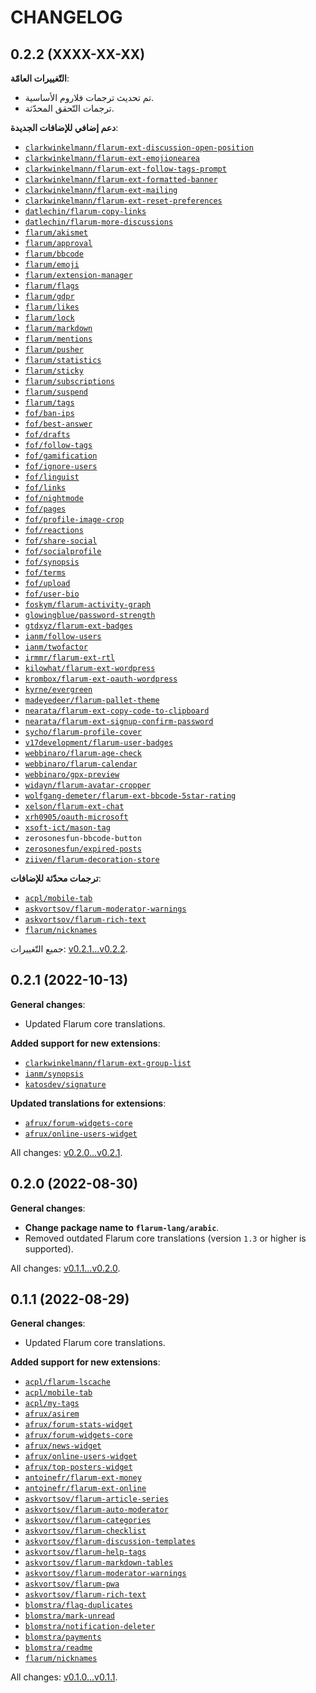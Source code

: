 CHANGELOG
=========


0.2.2 (XXXX-XX-XX)
------------------

**التّغييرات العامّة**:

* تم تحديث ترجمات فلاروم الأساسية.
* ترجمات التّحقق المحدّثة.


**دعم إضافي للإضافات الجديدة**:

* [`clarkwinkelmann/flarum-ext-discussion-open-position`](https://github.com/clarkwinkelmann/flarum-ext-discussion-open-position)
* [`clarkwinkelmann/flarum-ext-emojionearea`](https://github.com/clarkwinkelmann/flarum-ext-emojionearea)
* [`clarkwinkelmann/flarum-ext-follow-tags-prompt`](https://github.com/clarkwinkelmann/flarum-ext-follow-tags-prompt)
* [`clarkwinkelmann/flarum-ext-formatted-banner`](https://github.com/clarkwinkelmann/flarum-ext-formatted-banner)
* [`clarkwinkelmann/flarum-ext-mailing`](https://github.com/clarkwinkelmann/flarum-ext-mailing)
* [`clarkwinkelmann/flarum-ext-reset-preferences`](https://github.com/clarkwinkelmann/flarum-ext-reset-preferences)
* [`datlechin/flarum-copy-links`](https://github.com/datlechin/flarum-copy-links)
* [`datlechin/flarum-more-discussions`](https://github.com/datlechin/flarum-more-discussions)
* [`flarum/akismet`](https://github.com/flarum/akismet)
* [`flarum/approval`](https://github.com/flarum/approval)
* [`flarum/bbcode`](https://github.com/flarum/bbcode)
* [`flarum/emoji`](https://github.com/flarum/emoji)
* [`flarum/extension-manager`](https://github.com/flarum/extension-manager)
* [`flarum/flags`](https://github.com/flarum/flags)
* [`flarum/gdpr`](https://github.com/flarum/gdpr)
* [`flarum/likes`](https://github.com/flarum/likes)
* [`flarum/lock`](https://github.com/flarum/lock)
* [`flarum/markdown`](https://github.com/flarum/markdown)
* [`flarum/mentions`](https://github.com/flarum/mentions)
* [`flarum/pusher`](https://github.com/flarum/pusher)
* [`flarum/statistics`](https://github.com/flarum/statistics)
* [`flarum/sticky`](https://github.com/flarum/sticky)
* [`flarum/subscriptions`](https://github.com/flarum/subscriptions)
* [`flarum/suspend`](https://github.com/flarum/suspend)
* [`flarum/tags`](https://github.com/flarum/tags)
* [`fof/ban-ips`](https://github.com/FriendsOfFlarum/ban-ips)
* [`fof/best-answer`](https://github.com/FriendsOfFlarum/best-answer)
* [`fof/drafts`](https://github.com/FriendsOfFlarum/drafts)
* [`fof/follow-tags`](https://github.com/FriendsOfFlarum/follow-tags)
* [`fof/gamification`](https://github.com/FriendsOfFlarum/gamification)
* [`fof/ignore-users`](https://github.com/FriendsOfFlarum/ignore-users)
* [`fof/linguist`](https://github.com/FriendsOfFlarum/linguist)
* [`fof/links`](https://github.com/FriendsOfFlarum/links)
* [`fof/nightmode`](https://github.com/FriendsOfFlarum/nightmode)
* [`fof/pages`](https://github.com/FriendsOfFlarum/pages)
* [`fof/profile-image-crop`](https://github.com/FriendsOfFlarum/profile-image-crop)
* [`fof/reactions`](https://github.com/FriendsOfFlarum/reactions)
* [`fof/share-social`](https://github.com/FriendsOfFlarum/share-social)
* [`fof/socialprofile`](https://github.com/FriendsOfFlarum/socialprofile)
* [`fof/synopsis`](https://github.com/FriendsOfFlarum/synopsis)
* [`fof/terms`](https://github.com/FriendsOfFlarum/terms)
* [`fof/upload`](https://github.com/FriendsOfFlarum/upload)
* [`fof/user-bio`](https://github.com/FriendsOfFlarum/user-bio)
* [`foskym/flarum-activity-graph`](https://github.com/FoskyM/flarum-activity-graph)
* [`glowingblue/password-strength`](https://github.com/glowingblue/flarum-ext-password-strength)
* [`gtdxyz/flarum-ext-badges`](https://github.com/daocatt/flarum-ext-badges)
* [`ianm/follow-users`](https://github.com/imorland/follow-users)
* [`ianm/twofactor`](https://github.com/imorland/flarum-ext-twofactor)
* [`irmmr/flarum-ext-rtl`](https://github.com/irmmr/flarum-ext-rtl)
* [`kilowhat/flarum-ext-wordpress`](https://flarum.org/extension/kilowhat/flarum-ext-wordpress)
* [`krombox/flarum-ext-oauth-wordpress`](https://github.com/krombox/flarum-ext-oauth-wordpress)
* [`kyrne/evergreen`](https://github.com/KyrneDev/Evergreen)
* [`madeyedeer/flarum-pallet-theme`](https://github.com/MadEyeDeer/flarum-pallet-theme)
* [`nearata/flarum-ext-copy-code-to-clipboard`](https://github.com/Nearata/flarum-ext-copy-code-to-clipboard)
* [`nearata/flarum-ext-signup-confirm-password`](https://github.com/Nearata/flarum-ext-signup-confirm-password)
* [`sycho/flarum-profile-cover`](https://github.com/SychO9/flarum-profile-cover)
* [`v17development/flarum-user-badges`](https://github.com/v17development/flarum-user-badges)
* [`webbinaro/flarum-age-check`](https://github.com/eddiewebb/flarum-age-check)
* [`webbinaro/flarum-calendar`](https://github.com/eddiewebb/flarum-calendar)
* [`webbinaro/gpx-preview`](https://github.com/eddiewebb/flarum-gpx-preview)
* [`widayn/flarum-avatar-cropper`](https://github.com/WiDayn/flarum-avatar-cropper)
* [`wolfgang-demeter/flarum-ext-bbcode-5star-rating`](https://github.com/wolfgang-demeter/flarum-ext-bbcode-5star-rating)
* [`xelson/flarum-ext-chat`](https://github.com/Xelson/flarum-ext-chat)
* [`xrh0905/oauth-microsoft`](https://github.com/xrh0905/flarum-ext-oauth-microsoft)
* [`xsoft-ict/mason-tag`](https://github.com/xsoft-ict/fof-mason-tag)
* `zerosonesfun-bbcode-button`
* [`zerosonesfun/expired-posts`](https://github.com/zerosonesfun/expired-posts)
* [`ziiven/flarum-decoration-store`](https://flarum.org/extension/ziiven/flarum-decoration-store)


**ترجمات محدّثة للإضافات**:

* [`acpl/mobile-tab`](https://github.com/android-com-pl/mobile-tab)
* [`askvortsov/flarum-moderator-warnings`](https://github.com/askvortsov1/flarum-moderator-warnings)
* [`askvortsov/flarum-rich-text`](https://github.com/askvortsov1/flarum-rich-text)
* [`flarum/nicknames`](https://github.com/flarum/nicknames)


جميع التّغييرات: [v0.2.1...v0.2.2](https://github.com/flarum-lang/arabic/compare/v0.2.1...v0.2.2).


0.2.1 (2022-10-13)
------------------

**General changes**:

* Updated Flarum core translations.


**Added support for new extensions**:

* [`clarkwinkelmann/flarum-ext-group-list`](https://github.com/clarkwinkelmann/flarum-ext-group-list)
* [`ianm/synopsis`](https://github.com/imorland/synopsis)
* [`katosdev/signature`](https://github.com/katosdev/signature)


**Updated translations for extensions**:

* [`afrux/forum-widgets-core`](https://github.com/afrux/forum-widgets-core)
* [`afrux/online-users-widget`](https://github.com/afrux/online-users-widget)


All changes: [v0.2.0...v0.2.1](https://github.com/flarum-lang/arabic/compare/v0.2.0...v0.2.1).


0.2.0 (2022-08-30)
------------------

**General changes**:

* **Change package name to `flarum-lang/arabic`**.
* Removed outdated Flarum core translations (version `1.3` or higher is supported).


All changes: [v0.1.1...v0.2.0](https://github.com/flarum-lang/arabic/compare/v0.1.1...v0.2.0).


0.1.1 (2022-08-29)
------------------

**General changes**:

* Updated Flarum core translations.


**Added support for new extensions**:

* [`acpl/flarum-lscache`](https://github.com/android-com-pl/flarum-lscache)
* [`acpl/mobile-tab`](https://github.com/android-com-pl/mobile-tab)
* [`acpl/my-tags`](https://github.com/android-com-pl/my-tags)
* [`afrux/asirem`](https://github.com/afrux/asirem)
* [`afrux/forum-stats-widget`](https://github.com/afrux/forum-stats-widget)
* [`afrux/forum-widgets-core`](https://github.com/afrux/forum-widgets-core)
* [`afrux/news-widget`](https://github.com/afrux/news-widget)
* [`afrux/online-users-widget`](https://github.com/afrux/online-users-widget)
* [`afrux/top-posters-widget`](https://github.com/afrux/top-posters-widget)
* [`antoinefr/flarum-ext-money`](https://github.com/AntoineFr/flarum-ext-money)
* [`antoinefr/flarum-ext-online`](https://github.com/AntoineFr/flarum-ext-online)
* [`askvortsov/flarum-article-series`](https://github.com/askvortsov1/flarum-article-series)
* [`askvortsov/flarum-auto-moderator`](https://github.com/askvortsov1/flarum-auto-moderator)
* [`askvortsov/flarum-categories`](https://github.com/askvortsov1/flarum-categories)
* [`askvortsov/flarum-checklist`](https://github.com/askvortsov1/flarum-checklist)
* [`askvortsov/flarum-discussion-templates`](https://github.com/askvortsov1/flarum-discussion-templates)
* [`askvortsov/flarum-help-tags`](https://github.com/askvortsov1/flarum-help-tags)
* [`askvortsov/flarum-markdown-tables`](https://github.com/askvortsov1/flarum-markdown-tables)
* [`askvortsov/flarum-moderator-warnings`](https://github.com/askvortsov1/flarum-moderator-warnings)
* [`askvortsov/flarum-pwa`](https://github.com/askvortsov1/flarum-pwa)
* [`askvortsov/flarum-rich-text`](https://github.com/askvortsov1/flarum-rich-text)
* [`blomstra/flag-duplicates`](https://github.com/blomstra/flarum-ext-flag-duplicate)
* [`blomstra/mark-unread`](https://github.com/blomstra/flarum-ext-mark-unread)
* [`blomstra/notification-deleter`](https://github.com/blomstra/flarum-ext-notification-deleter)
* [`blomstra/payments`](https://extiverse.com/extension/blomstra/payments)
* [`blomstra/readme`](https://extiverse.com/extension/blomstra/readme)
* [`flarum/nicknames`](https://github.com/flarum/nicknames)


All changes: [v0.1.0...v0.1.1](https://github.com/neerugupta/flarum-lang-arabic/compare/v0.1.0...v0.1.1).


